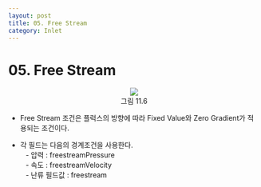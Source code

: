 ```yaml
---
layout: post
title: 05. Free Stream
category: Inlet
---
```


# 05. Free Stream

<p align='Center'>
    <img src="https:nextfoam.co.kr/baramManual/userguide/11.6.png"><br>
    그림 11.6
</p>

* Free Stream 조건은 플럭스의 방향에 따라 Fixed Value와 Zero Gradient가 적용되는 조건이다.<br>

* 각 필드는 다음의 경계조건을 사용한다.<br>
&ensp; - 압력 : freestreamPressure<br>
&ensp; - 속도 : freestreamVelocity<br>
&ensp; - 난류 필드값 : freestream<br>